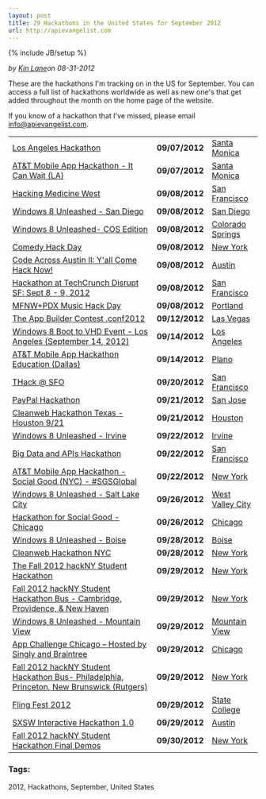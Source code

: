 ```yaml
---
layout: post
title: 29 Hackathons in the United States for September 2012
url: http://apievangelist.com
---
```

{% include JB/setup %}<div><i><span class="small">by</span> <a href="https://plus.google.com/106460238807821851374" rel="author">Kin Lane</a><span class="small">on</span> <span class="post-date">08-31-2012</span></i><p>These are the hackathons I'm tracking on in the US for September.  You can access a full list of hackathons worldwide as well as new one's that get added throughout the month on the home page of the website.</p>
<p>If you know of a hackathon that I've missed, please email <a href="mailto:info@apievangelist.com">info@apievangelist.com</a>.</p>
<table border="0" cellspacing="5" cellpadding="5" width="100%">
<tbody>
<tr>
<td><a href="/events/los_angeles_hackathon.php">Los Angeles Hackathon</a></td>
<td width="20%"><strong>09/07/2012</strong></td>
<td width="20%"><a href="/events/los_angeles_hackathon.php">Santa Monica</a></td>
</tr>
<tr>
<td><a href="/events/att_mobile_app_hackathon__it_can_wait_la.php">AT&amp;T Mobile App Hackathon - It Can Wait (LA)</a></td>
<td><strong>09/07/2012</strong></td>
<td><a href="/events/att_mobile_app_hackathon__it_can_wait_la.php">Santa Monica</a></td>
</tr>
<tr>
<td><a href="/events/hacking_medicine_west.php">Hacking Medicine West</a></td>
<td><strong>09/08/2012</strong></td>
<td><a href="/events/hacking_medicine_west.php">San Francisco</a></td>
</tr>
<tr>
<td><a href="/events/windows_8_unleashed__san_diego.php">Windows 8 Unleashed - San Diego</a></td>
<td><strong>09/08/2012</strong></td>
<td><a href="/events/windows_8_unleashed__san_diego.php">San Diego</a></td>
</tr>
<tr>
<td><a href="/events/windows_8_unleashed_cos_edition.php">Windows 8 Unleashed- COS Edition</a></td>
<td><strong>09/08/2012</strong></td>
<td><a href="/events/windows_8_unleashed_cos_edition.php">Colorado Springs</a></td>
</tr>
<tr>
<td><a href="/events/comedy_hack_day.php">Comedy Hack Day</a></td>
<td><strong>09/08/2012</strong></td>
<td><a href="/events/comedy_hack_day.php">New York</a></td>
</tr>
<tr>
<td><a href="/events/code_across_austin_ii_yall_come_hack_now.php">Code Across Austin II: Y'all Come Hack Now!</a></td>
<td><strong>09/08/2012</strong></td>
<td><a href="/events/code_across_austin_ii_yall_come_hack_now.php">Austin</a></td>
</tr>
<tr>
<td><a href="/events/hackathon_at_techcrunch_disrupt_sf_sept_8__9_2012.php">Hackathon at TechCrunch Disrupt SF: Sept 8 - 9, 2012</a></td>
<td><strong>09/08/2012</strong></td>
<td><a href="/events/hackathon_at_techcrunch_disrupt_sf_sept_8__9_2012.php">San Francisco</a></td>
</tr>
<tr>
<td><a href="/events/mfnwpdx_music_hack_day.php">MFNW+PDX Music Hack Day</a></td>
<td><strong>09/08/2012</strong></td>
<td><a href="/events/mfnwpdx_music_hack_day.php">Portland</a></td>
</tr>
<tr>
<td><a href="/events/the_app_builder_contest_conf2012.php">The App Builder Contest .conf2012</a></td>
<td><strong>09/12/2012</strong></td>
<td><a href="/events/the_app_builder_contest_conf2012.php">Las Vegas</a></td>
</tr>
<tr>
<td><a href="/events/windows_8_boot_to_vhd_event__los_angeles_september_14_2012.php">Windows 8 Boot to VHD Event - Los Angeles (September 14, 2012)</a></td>
<td><strong>09/14/2012</strong></td>
<td><a href="/events/windows_8_boot_to_vhd_event__los_angeles_september_14_2012.php">Los Angeles</a></td>
</tr>
<tr>
<td><a href="/events/att_mobile_app_hackathon_education_dallas.php">AT&amp;T Mobile App Hackathon Education (Dallas)</a></td>
<td><strong>09/14/2012</strong></td>
<td><a href="/events/att_mobile_app_hackathon_education_dallas.php">Plano</a></td>
</tr>
<tr>
<td><a href="/events/thack__sfo.php">THack @ SFO</a></td>
<td><strong>09/20/2012</strong></td>
<td><a href="/events/thack__sfo.php">San Francisco</a></td>
</tr>
<tr>
<td><a href="/events/paypal_hackathon.php">PayPal Hackathon</a></td>
<td><strong>09/21/2012</strong></td>
<td><a href="/events/paypal_hackathon.php">San Jose</a></td>
</tr>
<tr>
<td><a href="/events/cleanweb_hackathon_texas__houston_921.php">Cleanweb Hackathon Texas - Houston 9/21</a></td>
<td><strong>09/21/2012</strong></td>
<td><a href="/events/cleanweb_hackathon_texas__houston_921.php">Houston</a></td>
</tr>
<tr>
<td><a href="/events/windows_8_unleashed__irvine.php">Windows 8 Unleashed - Irvine</a></td>
<td><strong>09/22/2012</strong></td>
<td><a href="/events/windows_8_unleashed__irvine.php">Irvine</a></td>
</tr>
<tr>
<td><a href="/events/big_data_and_apis_hackathon.php">Big Data and APIs Hackathon</a></td>
<td><strong>09/22/2012</strong></td>
<td><a href="/events/big_data_and_apis_hackathon.php">San Francisco</a></td>
</tr>
<tr>
<td><a href="/events/att_mobile_app_hackathon__social_good_nyc__sgsglobal.php">AT&amp;T Mobile App Hackathon - Social Good (NYC) - #SGSGlobal</a></td>
<td><strong>09/22/2012</strong></td>
<td><a href="/events/att_mobile_app_hackathon__social_good_nyc__sgsglobal.php">New York</a></td>
</tr>
<tr>
<td><a href="/events/windows_8_unleashed__salt_lake_city.php">Windows 8 Unleashed - Salt Lake City</a></td>
<td><strong>09/26/2012</strong></td>
<td><a href="/events/windows_8_unleashed__salt_lake_city.php">West Valley City</a></td>
</tr>
<tr>
<td><a href="/events/hackathon_for_social_good__chicago.php">Hackathon for Social Good - Chicago</a></td>
<td><strong>09/26/2012</strong></td>
<td><a href="/events/hackathon_for_social_good__chicago.php">Chicago</a></td>
</tr>
<tr>
<td><a href="/events/windows_8_unleashed__boise.php">Windows 8 Unleashed - Boise</a></td>
<td><strong>09/28/2012</strong></td>
<td><a href="/events/windows_8_unleashed__boise.php">Boise</a></td>
</tr>
<tr>
<td><a href="/events/cleanweb_hackathon_nyc.php">Cleanweb Hackathon NYC</a></td>
<td><strong>09/28/2012</strong></td>
<td><a href="/events/cleanweb_hackathon_nyc.php">New York</a></td>
</tr>
<tr>
<td><a href="/events/the_fall_2012_hackny_student_hackathon_.php">The Fall 2012 hackNY Student Hackathon</a></td>
<td><strong>09/29/2012</strong></td>
<td><a href="/events/the_fall_2012_hackny_student_hackathon_.php">New York</a></td>
</tr>
<tr>
<td><a href="/events/fall_2012_hackny_student_hackathon_bus__cambridge_providence__new_haven.php">Fall 2012 hackNY Student Hackathon Bus - Cambridge, Providence, &amp; New Haven</a></td>
<td><strong>09/29/2012</strong></td>
<td><a href="/events/fall_2012_hackny_student_hackathon_bus__cambridge_providence__new_haven.php">New York</a></td>
</tr>
<tr>
<td><a href="/events/windows_8_unleashed__mountain_view.php">Windows 8 Unleashed - Mountain View</a></td>
<td><strong>09/29/2012</strong></td>
<td><a href="/events/windows_8_unleashed__mountain_view.php">Mountain View</a></td>
</tr>
<tr>
<td><a href="/events/app_challenge_chicago_hosted_by_singly_and_braintree.php">App Challenge Chicago &ndash;&nbsp;Hosted by Singly and Braintree</a></td>
<td><strong>09/29/2012</strong></td>
<td><a href="/events/app_challenge_chicago_hosted_by_singly_and_braintree.php">Chicago</a></td>
</tr>
<tr>
<td><a href="/events/fall_2012_hackny_student_hackathon_bus_philadelphia_princeton__new_brunswick_rutgers.php">Fall 2012 hackNY Student Hackathon Bus- Philadelphia, Princeton, New Brunswick (Rutgers)</a></td>
<td><strong>09/29/2012</strong></td>
<td><a href="/events/fall_2012_hackny_student_hackathon_bus_philadelphia_princeton__new_brunswick_rutgers.php">New York</a></td>
</tr>
<tr>
<td><a href="/events/fling_fest_2012.php">Fling Fest 2012</a></td>
<td><strong>09/29/2012</strong></td>
<td><a href="/events/fling_fest_2012.php">State College</a></td>
</tr>
<tr>
<td><a href="/events/sxsw_interactive_hackathon_10.php">SXSW Interactive Hackathon 1.0</a></td>
<td><strong>09/29/2012</strong></td>
<td><a href="/events/sxsw_interactive_hackathon_10.php">Austin</a></td>
</tr>
<tr>
<td><a href="/events/fall_2012_hackny_student_hackathon_final_demos.php">Fall 2012 hackNY Student Hackathon Final Demos</a></td>
<td><strong>09/30/2012</strong></td>
<td><a href="/events/fall_2012_hackny_student_hackathon_final_demos.php">New York</a></td>
</tr>
</tbody>
</table><h3>Tags:</h3>2012, Hackathons, September, United States</div>